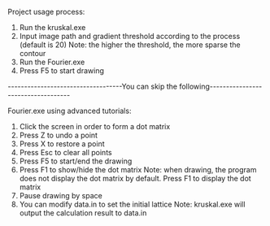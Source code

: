 Project usage process:
1. Run the kruskal.exe
2. Input image path and gradient threshold according to the process (default is 20)
Note: the higher the threshold, the more sparse the contour
3. Run the Fourier.exe
4. Press F5 to start drawing

-----------------------------------You can skip the following-----------------------------------

Fourier.exe using advanced tutorials:
1. Click the screen in order to form a dot matrix
2. Press Z to undo a point
3. Press X to restore a point
4. Press Esc to clear all points
5. Press F5 to start/end the drawing
6. Press F1 to show/hide the dot matrix
Note: when drawing, the program does not display the dot matrix by default. Press F1 to display the dot matrix
7. Pause drawing by space
8. You can modify data.in to set the initial lattice
Note: kruskal.exe will output the calculation result to data.in
